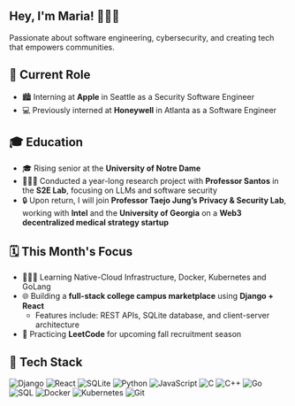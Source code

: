 ## **Hey, I'm Maria! 👩🏻‍💻**

Passionate about software engineering, cybersecurity, and creating tech that empowers communities.


## 🔨 **Current Role**
- 🏙️ Interning at **Apple** in Seattle as a Security Software Engineer
- 💻 Previously interned at **Honeywell** in Atlanta as a Software Engineer


## 🎓 **Education**
- 🎓 Rising senior at the **University of Notre Dame**
- 👩🏻‍💻 Conducted a year-long research project with **Professor Santos** in the **S2E Lab**, focusing on LLMs and software security
- 🔒 Upon return, I will join **Professor Taejo Jung’s Privacy & Security Lab**, working with **Intel** and the **University of Georgia** on a **Web3 decentralized medical strategy startup**


## 🗓️ **This Month's Focus**
- 👩🏻‍💻 Learning Native-Cloud Infrastructure, Docker, Kubernetes and GoLang
- 🌐 Building a **full-stack college campus marketplace** using **Django + React**  
  - Features include: REST APIs, SQLite database, and client-server architecture
- 🧠 Practicing **LeetCode** for upcoming fall recruitment season


## 🚀 **Tech Stack**
![Django](https://img.shields.io/badge/Backend-Django-092E20?logo=django&logoColor=white)
![React](https://img.shields.io/badge/Frontend-React-61DAFB?logo=react&logoColor=white)
![SQLite](https://img.shields.io/badge/Database-SQLite-003B57?logo=sqlite&logoColor=white)
![Python](https://img.shields.io/badge/Language-Python-3776AB?logo=python&logoColor=white)
![JavaScript](https://img.shields.io/badge/Language-JavaScript-F7DF1E?logo=javascript&logoColor=black)
![C](https://img.shields.io/badge/Language-C-A8B9CC?logo=c&logoColor=white)
![C++](https://img.shields.io/badge/Language-C++-00599C?logo=cpp&logoColor=white)
![Go](https://img.shields.io/badge/Language-Go-00ADD8?logo=go&logoColor=white)
![SQL](https://img.shields.io/badge/Query-SQL-4479A1?logo=mysql&logoColor=white)
![Docker](https://img.shields.io/badge/Platform-Docker-2496ED?logo=docker&logoColor=white)
![Kubernetes](https://img.shields.io/badge/Orchestration-Kubernetes-326CE5?logo=kubernetes&logoColor=white)
![Git](https://img.shields.io/badge/Tool-Git-F05032?logo=git&logoColor=white)



